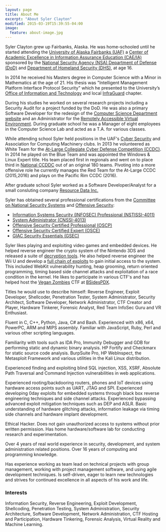 ```yaml
---
layout: page
title: About Me
excerpt: "About Syler Clayton"
modified: 2015-03-19T15:39:55-04:00
image:
  feature: about-image.jpg
---
```

Syler Clayton grew up Fairbanks, Alaska. He was home-schooled until he started attending the <a href="https://www.uaf.edu">University of Alaska Fairbanks (UAF)</a> a <a href="https://www.nsa.gov/resources/educators/centers-academic-excellence">Center of Academic Excellence in Information Assurance Education (CAE/IA)</a> sponsored by the <a href="https://www.nsa.gov/">National Security Agency (NSA)</a>,<a href="http://www.defense.gov">Department of Defense (DoD)</a> and <a href="https://www.dhs.gov">Department of Homeland Security (DHS)</a>, at age 16.

In 2014 he received his Masters degree in Computer Science with a Minor in Mathematics at the age of 21. His thesis was "Intelligent Management Platform Interface Protocol Security" which he presented to the University’s <a href="https://www.alaska.edu/oit">Office of Information and Technology</a> and local <a href="https://www.infragard.org">InfraGuard</a> chapter.

During his studies he worked on several research projects including a Security Audit for a project funded by the DoD. He was also a primary Software Developer for the redesign of the <a href="https://www.cs.uaf.edu">Computer Science Department website</a> and an Administrator for the <a href="https://www.rave-lab.com">Remotely Accessible Virtual Environment</a>. During graduate school he was a Manager of eight employees in the Computer Science Lab and acted as a T.A. for various classes.

While attending school Syler held positions in the UAF's <a href="http://www.csc.uaf.edu">Cyber Security</a> and Association for Computing Machinery clubs. In 2013 he volunteered as White Team for the <a href="http://www.virtualccdc.com">At-Large Collegiate Cyber Defense Competition (CCDC)</a>. In 2014 he played on the Blue Team and was appointed the Windows & Linux Expert title. His team placed first in regionals and went on to place third in <a href="http://www.nationalccdc.org">National CCDDC</a> out of an original 180 teams. Pivoting into a more offensive role he currently manages the Red Team for the At-Large CCDC (2015,2016) and plays on the Pacific Rim CCDC (2016).

After graduate school Syler worked as a Software Developer/Analyst for a small consluting company <a href="https://www.resdat.com">Resource Data Inc.</a>

Syler has obtained several professional certifications from the <a href="https://en.wikipedia.org/wiki/Committee_on_National_Security_Systems">Committee on National Security Systems</a> and <a href="https://www.offensive-security.com/">Offensive Security</a>:
<ul>
  <li><a href="https://en.wikipedia.org/wiki/Committee_on_National_Security_Systems">Information Systems Security (INFOSEC) Professional (NSTISSI-4011)</a></li>
  <li><a href="https://en.wikipedia.org/wiki/Committee_on_National_Security_Systems">System Administrator (CNSSI-4013)</a></li>
  <li><a href="https://www.offensive-security.com/information-security-certifications/oscp-offensive-security-certified-professional/">Offensive Security Certified Professional (OSCP)</a></li>
  <li><a href="https://www.offensive-security.com/information-security-certifications/osce-offensive-security-certified-expert/">Offensive Security Certified Expert (OSCE)</a></li>
  <li><a href="https://www.giac.org/certification/security-essentials-gsec">GIAC Security Essentials (GSEC)</a></li>
</ul>
Syler likes playing and exploiting video games and embedded devices. He helped reverse engineer the crypto system of the Nintendo 3DS and released a suite of <a href="https://github.com/Relys/3DS_Multi_Decryptor">decryption tools</a>. He also helped reverse engineer the Wii U and develop a <a href="https://github.com/wiiudev/libwiiu">full chain of exploits</a> to gain initial access to the system. This included WebKit vulnerability hunting, heap grooming, return oriented programming, timing based side channel attacks and exploitation of a race condition in the kernel. He likes to participate in various CTF's and has helped host the <a href="https://twitter.com/veganzombiesctf">Vegan Zombies</a> CTF at <a href="http://www.bsidespdx.org/">BSidesPDX</a>.

Titles he would use to describe himself: Reverse Engineer, Exploit Developer, Shellcoder, Penetration Tester, System Administrator, Security Architect, Software Developer, Network Administrator, CTF Creator and Player, Hardware Tinkerer, Forensic Analyst, Red Team InfoSec Guru and VR Enthusiast.

Fluent in C, C++, Python, Java, C# and Bash. Experienced with x86, x64, PowerPC, ARM and MIPS assembly. Familiar with JavaScript, Ruby, Perl and various other scripting languages.

Familiarity with tools such as IDA Pro, Immunity Debugger and GDB for performing static and dynamic binary analysis. HP Fortify and Checkmarx for static source code analysis. BurpSuite Pro, HP WebInspect, the Metasploit Framework and various utilities in the Kali Linux distribution.

Experienced finding and exploiting blind SQL injection, XSS, XSRF, Absolute Path Traversal and Command Injection vulnerabilities in web applications.

Experienced rooting/backdooring routers, phones and IoT devices using hardware access points such as UART, JTAG and SPI. Experienced developing 0day exploits for embedded systems through black box reverse engineering techniques and side channel attacks. Experienced bypassing advanced exploit mitigation techniques such as DEP and ASLR. Basic understanding of hardware glitching attacks, information leakage via timing side channels and hardware implant development.

Ethical Hacker. Does not gain unauthorized access to systems without prior written permission. Has home hardware/software lab for conducting research and experimentation.

Over 4 years of real world experience in security, development, and system administration related positions. Over 16 years of computing and programming knowledge.

Has experience working as team lead on technical projects with group management, working with project management software, and using agile development techniques. Is self-driven, eager to learn new technologies and strives for continued excellence in all aspects of his work and life.

### Interests
Information Security, Reverse Engineering, Exploit Development, Shellcoding, Penetration Testing, System Administration, Security Architecture, Software Development, Network Administration, CTF Hosting and Participation, Hardware Tinkering, Forensic Analysis, Virtual Reality and Machine Learning.
